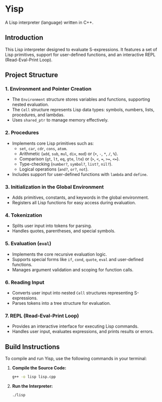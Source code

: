 # Yisp
A Lisp interpreter (language) written in C++.

## Introduction
This Lisp interpreter designed to evaluate S-expressions. It features a set of Lisp primitives, support for user-defined functions, and an interactive REPL (Read-Eval-Print Loop). 

## Project Structure

### 1. Environment and Pointer Creation
- The `Environment` structure stores variables and functions, supporting nested evaluation.
- The `Cell` structure represents Lisp data types: symbols, numbers, lists, procedures, and lambdas.
- Uses `shared_ptr` to manage memory effectively.

### 2. Procedures
- Implements core Lisp primitives such as:
  - `set`, `car`, `cdr`, `cons`, `atom`.
  - Arithmetic (`add`, `sub`, `mul`, `div`, `mod`) or (`+`, `-`, `*`, `/`, `%`).
  - Comparison (`gt`, `lt`, `eq`, `gte`, `lte`) or (`>`, `<`, `=`, `>=`, `<=`).
  - Type-checking (`number?`, `symbol?`, `list?`, `nil?`).
  - Logical operations (`and?`, `or?`, `not`).
- Includes support for user-defined functions with `lambda` and `define`.

### 3. Initialization in the Global Environment
- Adds primitives, constants, and keywords in the global environment.
- Registers all Lisp functions for easy access during evaluation.

### 4. Tokenization
- Splits user input into tokens for parsing.
- Handles quotes, parentheses, and special symbols.

### 5. Evaluation (`eval`)
- Implements the core recursive evaluation logic.
- Supports special forms like `if`, `cond`, `quote`, `eval` and user-defined functions.
- Manages argument validation and scoping for function calls.

### 6. Reading Input
- Converts user input into nested `Cell` structures representing S-expressions.
- Parses tokens into a tree structure for evaluation.

### 7. REPL (Read-Eval-Print Loop)
- Provides an interactive interface for executing Lisp commands.
- Handles user input, evaluates expressions, and prints results or errors.

## Build Instructions
To compile and run Yisp, use the following commands in your terminal:

1. **Compile the Source Code:**
   ```bash
   g++ -o lisp lisp.cpp
2. **Run the Interpreter:**
   ```bash
   ./lisp
